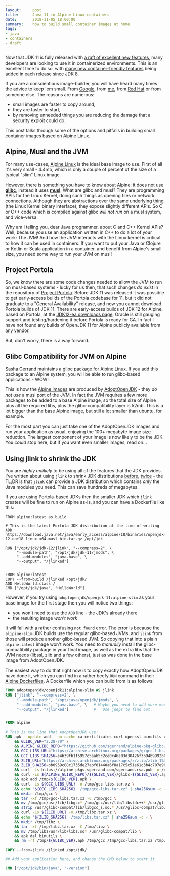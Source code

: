 ```yaml
---
layout:     post
title:      Java 11 in Alpine Linux containers
date:       2018-11-05 18:00:00
summary:    how to build small container images at home
tags:
- java
- containers
- draft
---
```


Now that JDK 11 is fully released with [a raft of excellent new features](https://openjdk.java.net/projects/jdk/11/), many developers are looking to use it in containerized environments. This is an excellent time to do so, with [many new container-friendly features](https://docs.google.com/presentation/d/11VjOwW8MjDqXX9uRx0BEGYrIQtGGcXJJWMxS2q-02nA/edit#slide=id.g3c0528a66b_1_162) being added in each release since JDK 8.

If you are a conscientious image-builder, you will have heard many times the advice to keep 'em small. From [Google](https://cloud.google.com/blog/products/gcp/7-best-practices-for-building-containers), from [me](https://vimeo.com/289497209), from [Red Hat](https://developers.redhat.com/blog/2016/03/09/more-about-docker-images-size/) or from someone else.  The reasons are numerous: 

  - small images are faster to copy around, 
  - they are faster to start, 
  - by removing unneeded things you are reducing the damage that a security exploit could do.
  
This post talks through some of the options and pitfalls in building small container images based on Alpine Linux.

## Alpine, Musl and the JVM

For many use-cases, [Alpine Linux](https://alpinelinux.org/) is the ideal base image to use. First of all it's very small - 4.4mb, which is only a couple of percent of the size of a typical "slim" Linux image.

However, there is something you have to know about Alpine: it does not use **[glibc](https://www.gnu.org/software/libc/)**, instead it uses **[musl](https://www.musl-libc.org/)**. What are glibc and musl? They are programming APIs for the Linux Kernel, doing such things as opening files or network connections. Although they are abstractions over the same underlying thing (the Linux Kernel binary interface), they expose slightly different APIs. So C or C++ code which is compiled against glibc _will not run_ on a musl system, and vice-versa.

Why am I telling you, dear Java programmer, about C and C++ Kernel APIs?  Well, because you use an application written in C++ to do a lot of your work: The JVM!  And how the JVM interacts with the Linux kernel is critical to how it can be used in containers.  If you want to put your Java or Clojure or Kotlin or Scala application in a container, and benefit from Alpine's small size, you need some way to run your JVM on musl!

## Project Portola

So, we know there are some code changes needed to allow the JVM to run on musl-based systems - lucky for us then, that such changes _do exist_ in the repository of [Project Portola](https://openjdk.java.net/projects/portola/).  Before JDK 11 was released it was possible to get early-access builds of the Portola codebase for 11, but it did not graduate to a "General Availability" release, and now you cannot download Portola builds of JDK 11. There are early-access builds of JDK 12 for Alpine, based on Portola, at the [JDK12-ea downloads page](http://jdk.java.net/12/). Oracle is still gauging support and testing/hardening it before Portola is ready for GA. In fact I have not found any builds of OpenJDK 11 for Alpine publicly available from any vendor.

But, don't worry, there is a way forward.

## Glibc Compatibility for JVM on Alpine

[Sasha Gerrand](https://github.com/sgerrand) maintains a [glibc package for Alpine Linux](https://github.com/sgerrand/alpine-pkg-glibc). If you add this package to an Alpine system, you will be able to run glibc-based applications - WOW!

This is how the [Alpine images](https://github.com/AdoptOpenJDK/openjdk-docker#supported-builds-and-build-types) are produced by [AdoptOpenJDK](https://adoptopenjdk.net/) - they _do not use_ a musl port of the JVM. In fact the JVM requires a few more packages to be added to a base Alpine image, so the total size of Alpine plus all the required libs, plus the glibc-compatibility layer is 52mb. This is a lot bigger than the base Alpine image, but still a lot smaller than ubuntu, for example.

For the most part you can just take one of the AdoptOpenJDK images and run your application as usual, enjoying the 100+ megabyte image size reduction. The largest component of your image is now likely to be the JDK.  You _could_ stop here, but if you want even smaller images, read on...


## Using jlink to shrink the JDK

You are _highly unlikely_ to be using all of the features that the JDK provides.  I've written about using `jlink` to shrink JDK distributions [before](https://mjg123.github.io/2017/11/07/Java-modules-and-jlink.html), [twice](https://mjg123.github.io/2018/05/26/Multi-Stage-Docker-Build-with-jlink.html) - the TL;DR is that `jlink` can provide a JDK distribution which contains _only_ the Java modules you need. This can save hundreds of megabytes.

If you are using Portola-based JDKs then the smaller JDK which `jlink` creates will be fine to run on Alpine as-is, and you can have a Dockerfile like this:

```
FROM alpine:latest as build

# This is the latest Portola JDK distribution at the time of writing
ADD https://download.java.net/java/early_access/alpine/18/binaries/openjdk-12-ea+18_linux-x64-musl_bin.tar.gz /opt/jdk

RUN ["/opt/jdk/jdk-12/jlink", "--compress=2", \
     "--module-path", "/opt/jdk/jdk-11/jmods", \
     "--add-modules", "java.base", \
     "--output", "/jlinked"]


FROM alpine:latest
COPY --from=build /jlinked /opt/jdk/
ADD HelloWorld.class /
CMD ["/opt/jdk/java", "HelloWorld"]
```

However, if you try using `adoptopenjdk/openjdk-11:alpine-slim` as your base image for the first stage then you will notice two things:

  - you won't need to use the `ADD` line - the JDK's already there
  - the resulting image _won't work_
  
It will fail with a rather confusing `not found` error. The error is because the `alipine-slim` JDK builds use the regular glibc-based JVMs, and `jlink` from those will produce another glibc-based JVM. So copying that into a plain `alpine:latest` image won't work.  You need to _manually_ install the glibc-compatibility package in your final image, as well as the extra libs that the JVM needs (libssl, zlib and a few others), just as was done in the base image from AdoptOpenJDK.

The easiest way to do that right now is to copy exactly how AdoptOpenJDK have done it, which you can find in a rather beefy `RUN` command in their [Alpine Dockerfiles](https://github.com/AdoptOpenJDK/openjdk-docker/blob/2baf4481c1a3a70f47a8aae074ec9a4027945638/11/jdk/alpine/Dockerfile.hotspot.releases.slim#L24-L46).  A Dockerfile which you can build from is as follows:

```Dockerfile
FROM adoptopenjdk/openjdk11:alpine-slim AS jlink
RUN ["jlink", "--compress=2", \
     "--module-path", "/opt/java/openjdk/jmods", \
     "--add-modules", "java.base", \   # Maybe you need to add more modules here?
     "--output", "/jlinked"]           #   Use jdeps to find out.


FROM alpine

# This is the line that AdoptOpenJDK use:
RUN apk --update add --no-cache ca-certificates curl openssl binutils xz \
    && GLIBC_VER="2.28-r0" \
    && ALPINE_GLIBC_REPO="https://github.com/sgerrand/alpine-pkg-glibc/releases/download" \
    && GCC_LIBS_URL="https://archive.archlinux.org/packages/g/gcc-libs/gcc-libs-8.2.1%2B20180831-1-x86_64.pkg.tar.xz" \
    && GCC_LIBS_SHA256=e4b39fb1f5957c5aab5c2ce0c46e03d30426f3b94b9992b009d417ff2d56af4d \
    && ZLIB_URL="https://archive.archlinux.org/packages/z/zlib/zlib-1%3A1.2.9-1-x86_64.pkg.tar.xz" \
    && ZLIB_SHA256=bb0959c08c1735de27abf01440a6f8a17c5c51e61c3b4c707e988c906d3b7f67 \
    && curl -Ls https://alpine-pkgs.sgerrand.com/sgerrand.rsa.pub -o /etc/apk/keys/sgerrand.rsa.pub \
    && curl -Ls ${ALPINE_GLIBC_REPO}/${GLIBC_VER}/glibc-${GLIBC_VER}.apk > /tmp/${GLIBC_VER}.apk \
    && apk add /tmp/${GLIBC_VER}.apk \
    && curl -Ls ${GCC_LIBS_URL} -o /tmp/gcc-libs.tar.xz \
    && echo "${GCC_LIBS_SHA256}  /tmp/gcc-libs.tar.xz" | sha256sum -c - \
    && mkdir /tmp/gcc \
    && tar -xf /tmp/gcc-libs.tar.xz -C /tmp/gcc \
    && mv /tmp/gcc/usr/lib/libgcc* /tmp/gcc/usr/lib/libstdc++* /usr/glibc-compat/lib \
    && strip /usr/glibc-compat/lib/libgcc_s.so.* /usr/glibc-compat/lib/libstdc++.so* \
    && curl -Ls ${ZLIB_URL} -o /tmp/libz.tar.xz \
    && echo "${ZLIB_SHA256}  /tmp/libz.tar.xz" | sha256sum -c - \
    && mkdir /tmp/libz \
    && tar -xf /tmp/libz.tar.xz -C /tmp/libz \
    && mv /tmp/libz/usr/lib/libz.so* /usr/glibc-compat/lib \
    && apk del binutils \
    && rm -rf /tmp/${GLIBC_VER}.apk /tmp/gcc /tmp/gcc-libs.tar.xz /tmp/libz /tmp/libz.tar.xz /var/cache/apk/*

COPY --from=jlink /jlinked /opt/jdk/

## Add your application here, and change the CMD below to start it

CMD ["/opt/jdk/bin/java", "-version"]
```
